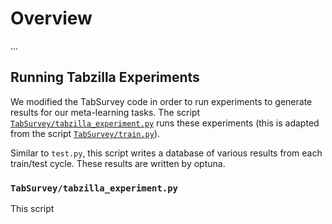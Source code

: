 # Overview

...


## Running Tabzilla Experiments

We modified the TabSurvey code in order to run experiments to generate results for our meta-learning tasks. The script [`TabSurvey/tabzilla_experiment.py`](TabSurvey/tabzilla_experiment.py) runs these experiments (this is adapted from the script [`TabSurvey/train.py`](TabSurvey/train.py)).

Similar to `test.py`, this script writes a database of various results from each train/test cycle. These results are written by optuna.

### `TabSurvey/tabzilla_experiment.py`

This script 